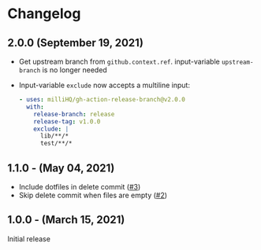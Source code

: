 # Changelog

## 2.0.0 (September 19, 2021)

- Get upstream branch from `github.context.ref`. input-variable `upstream-branch` is no longer needed
- Input-variable `exclude` now accepts a multiline input:

  ```yaml
  - uses: milliHQ/gh-action-release-branch@v2.0.0
    with:
      release-branch: release
      release-tag: v1.0.0
      exclude: |
        lib/**/*
        test/**/*
  ```

## 1.1.0 - (May 04, 2021)

- Include dotfiles in delete commit ([#3](https://github.com/dealmore/gh-action-terraform-module-release/pull/3))
- Skip delete commit when files are empty ([#2](https://github.com/dealmore/gh-action-terraform-module-release/pull/2))

## 1.0.0 - (March 15, 2021)

Initial release
